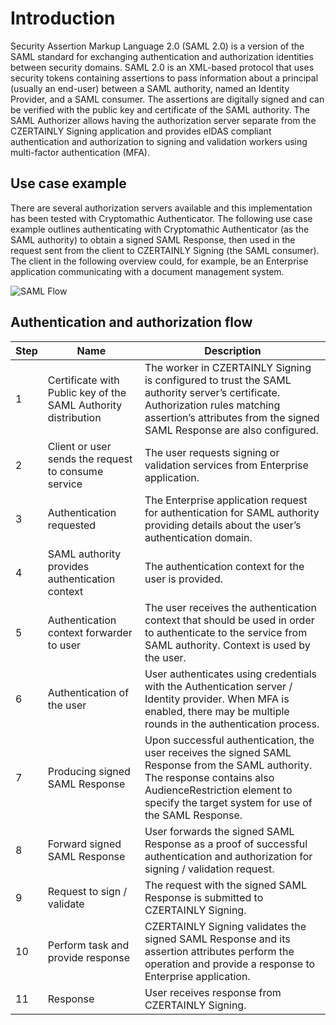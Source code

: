# Introduction

Security Assertion Markup Language 2.0 (SAML 2.0) is a version of the SAML standard for exchanging authentication and authorization identities between security domains. SAML 2.0 is an XML-based protocol that uses security tokens containing assertions to pass information about a principal (usually an end-user) between a SAML authority, named an Identity Provider, and a SAML consumer. The assertions are digitally signed and can be verified with the public key and certificate of the SAML authority. The SAML Authorizer allows having the authorization server separate from the CZERTAINLY Signing application and provides eIDAS compliant authentication and authorization to signing and validation workers using multi-factor authentication (MFA).

## Use case example

There are several authorization servers available and this implementation has been tested with Cryptomathic Authenticator. The following use case example outlines authenticating with Cryptomathic Authenticator (as the SAML authority) to obtain a signed SAML Response, then used in the request sent from the client to CZERTAINLY Signing (the SAML consumer). The client in the following overview could, for example, be an Enterprise application communicating with a document management system.

<div class="text--center">

![SAML Flow](../../assets/saml-authorizer/saml-flow.png "SAML Flow")

</div>

## Authentication and authorization flow

| Step | Name                                                           | Description                                                                                                                                                                                                           |
|------|----------------------------------------------------------------|-----------------------------------------------------------------------------------------------------------------------------------------------------------------------------------------------------------------------|
| 1    | Certificate with Public key of the SAML Authority distribution | The worker in CZERTAINLY Signing is configured to trust the SAML authority server’s certificate. Authorization rules matching assertion’s attributes from the signed SAML Response are also configured.               |
| 2    | Client or user sends the request to consume service            | The user requests signing or validation services from Enterprise application.                                                                                                                                         |
| 3    | Authentication requested                                       | The Enterprise application request for authentication for SAML authority providing details about the user’s authentication domain.                                                                                    |
| 4    | SAML authority provides authentication context                 | The authentication context for the user is provided.                                                                                                                                                                  |
| 5    | Authentication context forwarder to user                       | The user receives the authentication context that should be used in order to authenticate to the service from SAML authority. Context is used by the user.                                                            |
| 6    | Authentication of the user                                     | User authenticates using credentials with the Authentication server / Identity provider. When MFA is enabled, there may be multiple rounds in the authentication process.                                             |
| 7    | Producing signed SAML Response                                 | Upon successful authentication, the user receives the signed SAML Response from the SAML authority. The response contains also AudienceRestriction element to specify the target system for use of the SAML Response. |
| 8    | Forward signed SAML Response                                   | User forwards the signed SAML Response as a proof of successful authentication and authorization for signing / validation request.                                                                                    |
| 9    | Request to sign / validate                                     | The request with the signed SAML Response is submitted to CZERTAINLY Signing.                                                                                                                                         |
| 10   | Perform task and provide response                              | CZERTAINLY Signing validates the signed SAML Response and its assertion attributes perform the operation and provide a response to Enterprise application.                                                            |
| 11   | Response                                                       | User receives response from CZERTAINLY Signing.                                                                                                                                                                       |